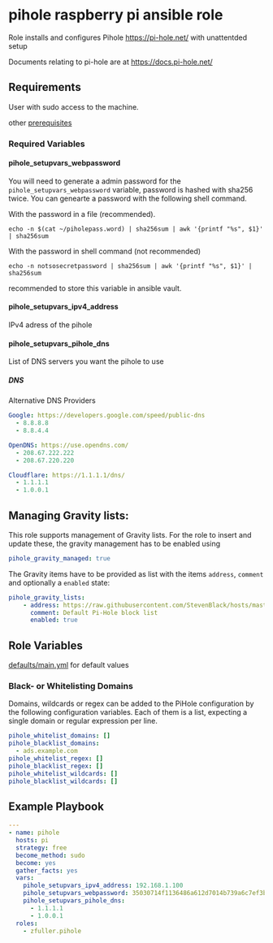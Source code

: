 # pihole raspberry pi ansible role

Role installs and configures Pihole https://pi-hole.net/ with unattentded setup

Documents relating to pi-hole are at https://docs.pi-hole.net/

## Requirements
User with sudo access to the machine.

other [prerequisites](https://docs.pi-hole.net/main/prerequisites/)

### Required Variables
#### pihole_setupvars_webpassword
You will need to generate a admin password for the `pihole_setupvars_webpassword` variable, password is hashed with sha256 twice. You can genearte a password with the following shell command.

With the password in a file (recommended).
```shell
echo -n $(cat ~/piholepass.word) | sha256sum | awk '{printf "%s", $1}' | sha256sum
```

With the password in shell command (not recommended)
```shell
echo -n notsosecretpassword | sha256sum | awk '{printf "%s", $1}' | sha256sum
```

recommended to store this variable in ansible vault.

#### pihole_setupvars_ipv4_address
IPv4 adress of the pihole

#### pihole_setupvars_pihole_dns
List of DNS servers you want the pihole to use

##### DNS
Alternative DNS Providers
```yaml
Google: https://developers.google.com/speed/public-dns
  - 8.8.8.8
  - 8.8.4.4

OpenDNS: https://use.opendns.com/
  - 208.67.222.222
  - 208.67.220.220

Cloudflare: https://1.1.1.1/dns/
  - 1.1.1.1
  - 1.0.0.1
```

## Managing Gravity lists:

This role supports management of Gravity lists. For the role to insert and update these, the gravity management has to be enabled using

```yaml
pihole_gravity_managed: true
```

The Gravity items have to be provided as list with the items `address`, `comment` and optionally a `enabled` state:

```yaml
pihole_gravity_lists:
    - address: https://raw.githubusercontent.com/StevenBlack/hosts/master/hosts
      comment: Default Pi-Hole block list
      enabled: true
```

## Role Variables
[defaults/main.yml](defaults/main.yml) for default values

### Black- or Whitelisting Domains

Domains, wildcards or regex can be added to the PiHole configuration by the following configuration variables. Each of them is a list, expecting a single domain or regular expression per line.

```yaml
pihole_whitelist_domains: []
pihole_blacklist_domains:
  - ads.example.com
pihole_whitelist_regex: []
pihole_blacklist_regex: []
pihole_whitelist_wildcards: []
pihole_blacklist_wildcards: []
```

## Example Playbook
```yaml
---
- name: pihole
  hosts: pi
  strategy: free
  become_method: sudo
  become: yes
  gather_facts: yes
  vars:
    pihole_setupvars_ipv4_address: 192.168.1.100
    pihole_setupvars_webpassword: 35030714f1136486a612d7014b739a6c7ef3be589bb14b14a3d01f521dd7ef18
    pihole_setupvars_pihole_dns:
      - 1.1.1.1
      - 1.0.0.1
  roles:
    - zfuller.pihole
```
